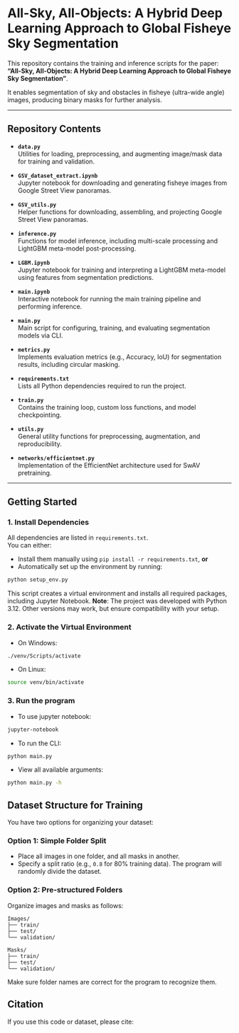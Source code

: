 # All-Sky, All-Objects: A Hybrid Deep Learning Approach to Global Fisheye Sky Segmentation

This repository contains the training and inference scripts for the paper:  
**“All-Sky, All-Objects: A Hybrid Deep Learning Approach to Global Fisheye Sky Segmentation”**.  

It enables segmentation of sky and obstacles in fisheye (ultra-wide angle) images, producing binary masks for further analysis.

---

## Repository Contents

- **`data.py`**  
  Utilities for loading, preprocessing, and augmenting image/mask data for training and validation.

- **`GSV_dataset_extract.ipynb`**  
  Jupyter notebook for downloading and generating fisheye images from Google Street View panoramas.

- **`GSV_utils.py`**  
  Helper functions for downloading, assembling, and projecting Google Street View panoramas.

- **`inference.py`**  
  Functions for model inference, including multi-scale processing and LightGBM meta-model post-processing.

- **`LGBM.ipynb`**  
  Jupyter notebook for training and interpreting a LightGBM meta-model using features from segmentation predictions.

- **`main.ipynb`**  
  Interactive notebook for running the main training pipeline and performing inference.

- **`main.py`**  
  Main script for configuring, training, and evaluating segmentation models via CLI.

- **`metrics.py`**  
  Implements evaluation metrics (e.g., Accuracy, IoU) for segmentation results, including circular masking.

- **`requirements.txt`**  
  Lists all Python dependencies required to run the project.

- **`train.py`**  
  Contains the training loop, custom loss functions, and model checkpointing.

- **`utils.py`**  
  General utility functions for preprocessing, augmentation, and reproducibility.

- **`networks/efficientnet.py`**  
  Implementation of the EfficientNet architecture used for SwAV pretraining.

---

## Getting Started

### 1. Install Dependencies

All dependencies are listed in `requirements.txt`.  
You can either:  
- Install them manually using `pip install -r requirements.txt`, **or**  
- Automatically set up the environment by running:  

```bash
python setup_env.py
```
This script creates a virtual environment and installs all required packages, including Jupyter Notebook.
**Note**: The project was developed with Python 3.12. Other versions may work, but ensure compatibility with your setup.

### 2. Activate the Virtual Environment

- On Windows:
```bash
./venv/Scripts/activate
```

- On Linux:
```bash
source venv/bin/activate
```

### 3. Run the program

- To use jupyter notebook:
```bash
jupyter-notebook
```

- To run the CLI:
```bash
python main.py
```

- View all available arguments:
```bash
python main.py -h
```

## Dataset Structure for Training

You have two options for organizing your dataset:

### Option 1: Simple Folder Split

- Place all images in one folder, and all masks in another.
- Specify a split ratio (e.g., `0.8` for 80% training data). The program will randomly divide the dataset.

### Option 2: Pre-structured Folders

Organize images and masks as follows:
```
Images/
├── train/
├── test/
└── validation/

Masks/
├── train/
├── test/
└── validation/
```
Make sure folder names are correct for the program to recognize them.

## Citation

If you use this code or dataset, please cite:
